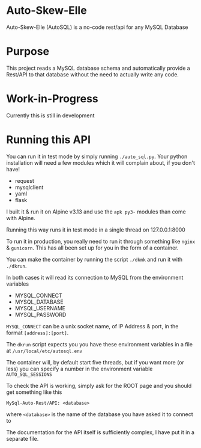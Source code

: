 # Auto-Skew-Elle
Auto-Skew-Elle (AutoSQL) is a no-code rest/api for any MySQL Database

# Purpose
This project reads a MySQL database schema and automatically provide a Rest/API to that database
without the need to actually write any code.


# Work-in-Progress

Currently this is still in development


# Running this API

You can run it in test mode by simply running `./auto_sql.py`. Your python installation will need a few modules
which it will complain about, if you don't have!

- request
- mysqlclient
- yaml
- flask

I built it & run it on Alpine v3.13 and use the `apk py3-` modules than come with Alpine.

Running this way runs it in test mode in a single thread on 127.0.0.1:8000

To run it in production, you really need to run it through something like `nginx` & `gunicorn`. This has all been set up for you
in the form of a container.

You can make the container by running the script `./dkmk` and run it with `./dkrun`.

In both cases it will read its connection to MySQL from the environment variables

- MYSQL_CONNECT
- MYSQL_DATABASE
- MYSQL_USERNAME
- MYSQL_PASSWORD

`MYSQL_CONNECT` can be a unix socket name, of IP Address & port, in the format `[address]:[port]`.

The `dkrun` script expects you you have these environment variables in a file at `/usr/local/etc/autosql.env`

The container will, by default start five threads, but if you want more (or less) you can specify a number in the
environment variable `AUTO_SQL_SESSIONS`

To check the API is working, simply ask for the ROOT page and you should get something like this

	MySql-Auto-Rest/API: <database>

where `<database>` is the name of the database you have asked it to connect to

The documentation for the API itself is sufficiently complex, I have put it in a separate file.
